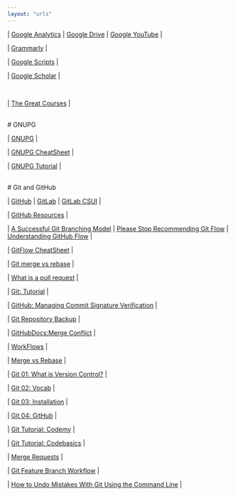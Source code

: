 ```yaml
---
layout: "urls"
---
```


| [Google Analytics](https://analytics.google.com/) | [Google Drive](https://drive.google.com/) | [Google YouTube](https://www.youtube.com/) |

| [Grammarly](https://grammarly.com/) |

| [Google Scripts](https://rahmatm.samik-ibrahim.vlsm.org/2017/07/google-scripts.html) |

| [Google Scholar](https://scholar.google.com/) |

<br>

| [The Great Courses](https://www.thegreatcourses.com/) |

<br>
# GNUPG

| [GNUPG](https://gnupg.org/) |

| [GNUPG CheatSheet](https://stuff.imeos.org/persistent/gpg-cheatsheet.pdf) |

| [GNUPG Tutorial](https://futureboy.us/pgp.html) |

<br>
# Git and GitHub

| [GitHub](https://github.com/) | [GitLab](https://about.gitlab.com/) | [GitLab CSUI](https://gitlab.cs.ui.ac.id/) |

| [GitHub Resources](https://docs.github.com/en/free-pro-team@latest/github/getting-started-with-github) |

| [A Successful Git Branching Model](https://nvie.com/posts/a-successful-git-branching-model/) | [Please Stop  Recommending Git Flow](https://georgestocker.com/2020/03/04/please-stop-recommending-git-flow/) | [Understanding GitHub Flow](https://guides.github.com/introduction/flow/) |

| [GitFlow CheatSheet](http://danielkummer.github.io/git-flow-cheatsheet/) | 

| [Git merge vs rebase](https://youtu.be/CRlGDDprdOQ) | 

| [What is a pull request](https://www.youtube.com/watch?v=For9VtrQx58) |

| [Git: Tutorial](https://backlog.com/git-tutorial/) | 

| [GitHub: Managing Commit Signature Verification](https://docs.github.com/en/github/authenticating-to-github/managing-commit-signature-verification) | 


| [Git Repository Backup](https://git-memo.readthedocs.io/en/latest/repository_backup.html) |

| [GitHubDocs:Merge Conflict](https://docs.github.com/en/free-pro-team@latest/github/collaborating-with-issues-and-pull-requests/resolving-a-merge-conflict-using-the-command-line) |

| [WorkFlows](https://www.atlassian.com/git/tutorials/comparing-workflows) |

| [Merge vs Rebase](https://www.atlassian.com/git/tutorials/merging-vs-rebasing) |

| [Git 01: What is Version Control?](https://www.youtube.com/watch?v=9GKpbI1siow) | 

| [Git 02: Vocab](https://www.youtube.com/watch?v=n-p1RUmdl9M) | 

| [Git 03: Installation](https://www.youtube.com/watch?v=UFEby2zo-9E) | 

| [Git 04: GitHub](https://www.youtube.com/watch?v=ol_UCWox9kc) |

| [Git Tutorial: Codemy](https://www.youtube.com/playlist?list=PLjQo0sojbbxVHcVN4h9DMu6U6spKk21uP) | 

| [Git Tutorial: Codebasics](https://www.youtube.com/playlist?list=PLeo1K3hjS3usJuxZZUBdjAcilgfQHkRzW) |

| [Merge Requests](https://docs.gitlab.com/ee/user/project/merge_requests/getting_started.html) |

| [Git Feature Branch Workflow](https://www.atlassian.com/git/tutorials/comparing-workflows/feature-branch-workflow) |

| [How to Undo Mistakes With Git Using the Command Line](https://www.youtube.com/watch?v=lX9hsdsAeTk) |


